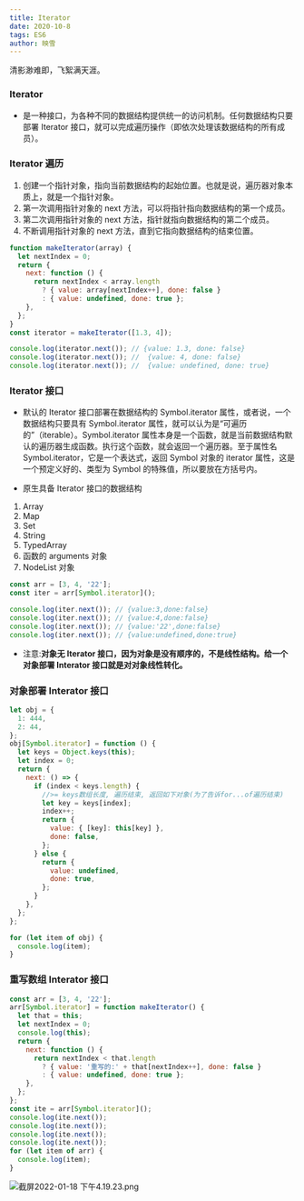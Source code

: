 ```yaml
---
title: Iterator
date: 2020-10-8
tags: ES6
author: 映雪
---
```


清影渺难即，飞絮满天涯。

<!--more-->

### Iterator

- 是一种接口，为各种不同的数据结构提供统一的访问机制。任何数据结构只要部署 Iterator 接口，就可以完成遍历操作（即依次处理该数据结构的所有成员）。

### Iterator 遍历

1. 创建一个指针对象，指向当前数据结构的起始位置。也就是说，遍历器对象本质上，就是一个指针对象。
2. 第一次调用指针对象的 next 方法，可以将指针指向数据结构的第一个成员。
3. 第二次调用指针对象的 next 方法，指针就指向数据结构的第二个成员。
4. 不断调用指针对象的 next 方法，直到它指向数据结构的结束位置。

```js
function makeIterator(array) {
  let nextIndex = 0;
  return {
    next: function () {
      return nextIndex < array.length
        ? { value: array[nextIndex++], done: false }
        : { value: undefined, done: true };
    },
  };
}
const iterator = makeIterator([1.3, 4]);

console.log(iterator.next()); // {value: 1.3, done: false}
console.log(iterator.next()); //  {value: 4, done: false}
console.log(iterator.next()); //  {value: undefined, done: true}
```

### Iterator 接口

- 默认的 Iterator 接口部署在数据结构的 Symbol.iterator 属性，或者说，一个数据结构只要具有 Symbol.iterator 属性，就可以认为是“可遍历的”（iterable）。Symbol.iterator 属性本身是一个函数，就是当前数据结构默认的遍历器生成函数。执行这个函数，就会返回一个遍历器。至于属性名 Symbol.iterator，它是一个表达式，返回 Symbol 对象的 iterator 属性，这是一个预定义好的、类型为 Symbol 的特殊值，所以要放在方括号内。

- 原生具备 Iterator 接口的数据结构

1. Array
2. Map
3. Set
4. String
5. TypedArray
6. 函数的 arguments 对象
7. NodeList 对象

```js
const arr = [3, 4, '22'];
const iter = arr[Symbol.iterator]();

console.log(iter.next()); // {value:3,done:false}
console.log(iter.next()); // {value:4,done:false}
console.log(iter.next()); // {value:'22',done:false}
console.log(iter.next()); // {value:undefined,done:true}
```

- 注意:**对象无 Iterator 接口，因为对象是没有顺序的，不是线性结构。给一个对象部署 Interator 接口就是对对象线性转化。**

### 对象部署 Interator 接口

```js
let obj = {
  1: 444,
  2: 44,
};
obj[Symbol.iterator] = function () {
  let keys = Object.keys(this);
  let index = 0;
  return {
    next: () => {
      if (index < keys.length) {
        //>= keys数组长度, 遍历结束, 返回如下对象(为了告诉for...of遍历结束)
        let key = keys[index];
        index++;
        return {
          value: { [key]: this[key] },
          done: false,
        };
      } else {
        return {
          value: undefined,
          done: true,
        };
      }
    },
  };
};

for (let item of obj) {
  console.log(item);
}
```

### 重写数组 Interator 接口

```js
const arr = [3, 4, '22'];
arr[Symbol.iterator] = function makeIterator() {
  let that = this;
  let nextIndex = 0;
  console.log(this);
  return {
    next: function () {
      return nextIndex < that.length
        ? { value: '重写的:' + that[nextIndex++], done: false }
        : { value: undefined, done: true };
    },
  };
};
const ite = arr[Symbol.iterator]();
console.log(ite.next());
console.log(ite.next());
console.log(ite.next());
console.log(ite.next());
for (let item of arr) {
  console.log(item);
}
```

![截屏2022-01-18 下午4.19.23.png](/images/2022/01/18/OVDiyBUo1qprHmK.png)
